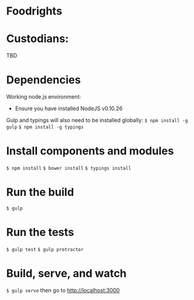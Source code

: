 Foodrights
==========

Custodians:
==========
TBD


Dependencies
============
Working node.js environment:
- Ensure you have installed NodeJS v0.10.26

Gulp and typings will also need to be installed globally:
`$ npm install -g gulp`
`$ npm install -g typings`
 

Install components and modules
=============================
`$ npm install`
`$ bower install`
`$ typings install`


Run the build
=======================
`$ gulp`

Run the tests
=============
`$ gulp test`
`$ gulp protractor`

Build, serve, and watch
=====================================
`$ gulp serve`
then go to [http://localhost:3000](http://localhost:3000)
